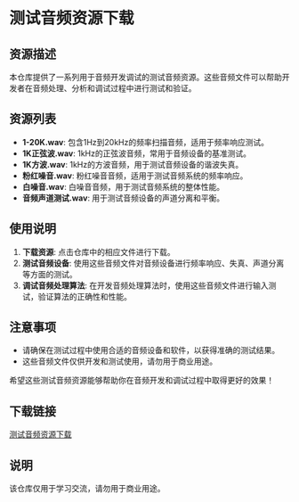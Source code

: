 # 测试音频资源下载

## 资源描述

本仓库提供了一系列用于音频开发调试的测试音频资源。这些音频文件可以帮助开发者在音频处理、分析和调试过程中进行测试和验证。

## 资源列表

- **1-20K.wav**: 包含1Hz到20kHz的频率扫描音频，适用于频率响应测试。
- **1K正弦波.wav**: 1kHz的正弦波音频，常用于音频设备的基准测试。
- **1K方波.wav**: 1kHz的方波音频，用于测试音频设备的谐波失真。
- **粉红噪音.wav**: 粉红噪音音频，适用于测试音频系统的频率响应。
- **白噪音.wav**: 白噪音音频，用于测试音频系统的整体性能。
- **音频声道测试.wav**: 用于测试音频设备的声道分离和平衡。

## 使用说明

1. **下载资源**: 点击仓库中的相应文件进行下载。
2. **测试音频设备**: 使用这些音频文件对音频设备进行频率响应、失真、声道分离等方面的测试。
3. **调试音频处理算法**: 在开发音频处理算法时，使用这些音频文件进行输入测试，验证算法的正确性和性能。

## 注意事项

- 请确保在测试过程中使用合适的音频设备和软件，以获得准确的测试结果。
- 这些音频文件仅供开发和测试使用，请勿用于商业用途。

希望这些测试音频资源能够帮助你在音频开发和调试过程中取得更好的效果！

## 下载链接
[测试音频资源下载](https://pan.quark.cn/s/3900e0d87682)

## 说明

该仓库仅用于学习交流，请勿用于商业用途。
